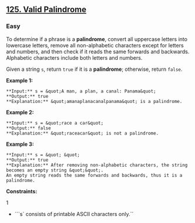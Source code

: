 ## [125. Valid Palindrome](https://leetcode.com/problems/valid-palindrome)

### Easy

To determine if a phrase is a **palindrome**, convert all uppercase letters into lowercase letters, remove all non-alphabetic characters except for letters and numbers, and then check if it reads the same forwards and backwards. Alphabetic characters include both letters and numbers.

Given a string `s`, return `true` if it is a **palindrome**; otherwise, return `false`.

 

**Example 1:**

```
**Input:** s = &quot;A man, a plan, a canal: Panama&quot;
**Output:** true
**Explanation:** &quot;amanaplanacanalpanama&quot; is a palindrome.
```

**Example 2:**

```
**Input:** s = &quot;race a car&quot;
**Output:** false
**Explanation:** &quot;raceacar&quot; is not a palindrome.
```

**Example 3:**

```
**Input:** s = &quot; &quot;
**Output:** true
**Explanation:** After removing non-alphabetic characters, the string becomes an empty string &quot;&quot;.
An empty string reads the same forwards and backwards, thus it is a palindrome.
```

 

**Constraints:**

1 
- ```s` consists of printable ASCII characters only.``
